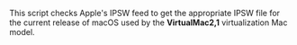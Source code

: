 This script checks Apple's IPSW feed to get the appropriate IPSW file for the current release of macOS used by the **VirtualMac2,1** virtualization Mac model.